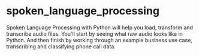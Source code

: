 # spoken_language_processing
Spoken Language Processing with Python will help you load, transform and transcribe audio files. You'll start by seeing what raw audio looks like in Python. And then finish by working through an example business use case, transcribing and classifying phone call data.
